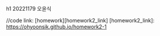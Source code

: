 h1 20221179 오윤식

//code
link: [homework][homework2_link]
[homework2_link]: https://ohyoonsik.github.io/homework2-1
